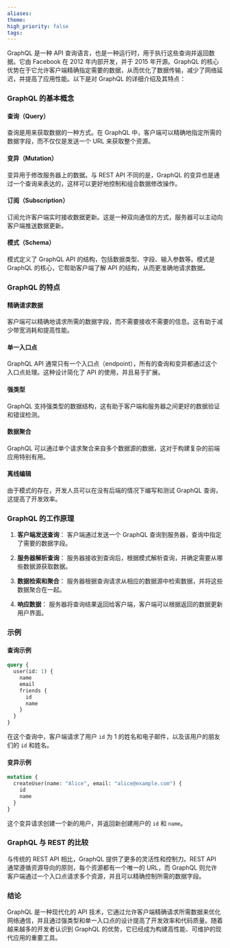 ```yaml
---
aliases: 
theme: 
high_priority: false
tags:
---
```

GraphQL 是一种 API 查询语言，也是一种运行时，用于执行这些查询并返回数据。它由 Facebook 在 2012 年内部开发，并于 2015 年开源。GraphQL 的核心优势在于它允许客户端精确指定需要的数据，从而优化了数据传输，减少了网络延迟，并提高了应用性能。以下是对 GraphQL 的详细介绍及其特点：

### GraphQL 的基本概念

#### 查询（Query）
查询是用来获取数据的一种方式。在 GraphQL 中，客户端可以精确地指定所需的数据字段，而不仅仅是发送一个 URL 来获取整个资源。

#### 变异（Mutation）
变异用于修改服务器上的数据。与 REST API 不同的是，GraphQL 的变异也是通过一个查询来表达的，这样可以更好地控制和组合数据修改操作。

#### 订阅（Subscription）
订阅允许客户端实时接收数据更新。这是一种双向通信的方式，服务器可以主动向客户端推送数据更新。

#### 模式（Schema）
模式定义了 GraphQL API 的结构，包括数据类型、字段、输入参数等。模式是 GraphQL 的核心，它帮助客户端了解 API 的结构，从而更准确地请求数据。

### GraphQL 的特点

#### 精确请求数据
客户端可以精确地请求所需的数据字段，而不需要接收不需要的信息。这有助于减少带宽消耗和提高性能。

#### 单一入口点
GraphQL API 通常只有一个入口点（endpoint），所有的查询和变异都通过这个入口点处理。这种设计简化了 API 的使用，并且易于扩展。

#### 强类型
GraphQL 支持强类型的数据结构，这有助于客户端和服务器之间更好的数据验证和错误检测。

#### 数据聚合
GraphQL 可以通过单个请求聚合来自多个数据源的数据，这对于构建复杂的前端应用特别有用。

#### 离线编辑
由于模式的存在，开发人员可以在没有后端的情况下编写和测试 GraphQL 查询，这提高了开发效率。

### GraphQL 的工作原理

1. **客户端发送查询**：
   客户端通过发送一个 GraphQL 查询到服务器，查询中指定了需要的数据字段。

2. **服务器解析查询**：
   服务器接收到查询后，根据模式解析查询，并确定需要从哪些数据源获取数据。

3. **数据检索和聚合**：
   服务器根据查询请求从相应的数据源中检索数据，并将这些数据聚合在一起。

4. **响应数据**：
   服务器将查询结果返回给客户端，客户端可以根据返回的数据更新用户界面。

### 示例

#### 查询示例

```graphql
query {
  user(id: 1) {
    name
    email
    friends {
      id
      name
    }
  }
}
```

在这个查询中，客户端请求了用户 `id` 为 1 的姓名和电子邮件，以及该用户的朋友们的 `id` 和姓名。

#### 变异示例

```graphql
mutation {
  createUser(name: "Alice", email: "alice@example.com") {
    id
    name
  }
}
```

这个变异请求创建一个新的用户，并返回新创建用户的 `id` 和 `name`。

### GraphQL 与 REST 的比较

与传统的 REST API 相比，GraphQL 提供了更多的灵活性和控制力。REST API 通常遵循资源导向的原则，每个资源都有一个唯一的 URL，而 GraphQL 则允许客户端通过一个入口点请求多个资源，并且可以精确控制所需的数据字段。

### 结论

GraphQL 是一种现代化的 API 技术，它通过允许客户端精确请求所需数据来优化网络通信，并且通过强类型和单一入口点的设计提高了开发效率和代码质量。随着越来越多的开发者认识到 GraphQL 的优势，它已经成为构建高性能、可维护的现代应用的重要工具。